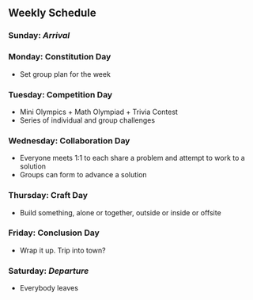 ## Weekly Schedule

### Sunday: *Arrival*

### Monday: Constitution Day
- Set group plan for the week

### Tuesday: Competition Day
- Mini Olympics + Math Olympiad + Trivia Contest
- Series of individual and group challenges

### Wednesday: Collaboration Day
- Everyone meets 1:1 to each share a problem and attempt to work to a solution
- Groups can form to advance a solution

### Thursday: Craft Day
- Build something, alone or together, outside or inside or offsite

### Friday: Conclusion Day
- Wrap it up. Trip into town?

### Saturday: *Departure*
- Everybody leaves
